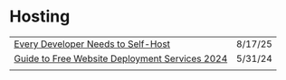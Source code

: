# Hosting

|                                                                                                                                          |         |
| ---------------------------------------------------------------------------------------------------------------------------------------- | ------- |
| [Every Developer Needs to Self-Host](https://dev.to/code42cate/every-developer-needs-to-self-host-43mm?ref=dailydev)                     | 8/17/25 |
| [Guide to Free Website Deployment Services 2024](https://dev.to/vyan/guide-to-free-website-deployment-services-2024-2579?context=digest) | 5/31/24 |
|                                                                                                                                          |         |
